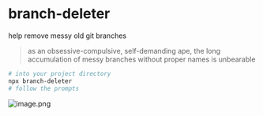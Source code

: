 # branch-deleter

help remove messy old git branches

> as an obsessive-compulsive, self-demanding ape, the long accumulation of messy branches without proper names is unbearable

```bash
# into your project directory
npx branch-deleter
# follow the prompts
```

![image.png](https://p9-juejin.byteimg.com/tos-cn-i-k3u1fbpfcp/fa2e89a4a4ea4b608e6cadf70eae561f~tplv-k3u1fbpfcp-watermark.image?)
